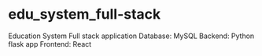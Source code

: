 # edu_system_full-stack
 Education System Full stack application
Database: MySQL
Backend: Python flask app
Frontend: React
